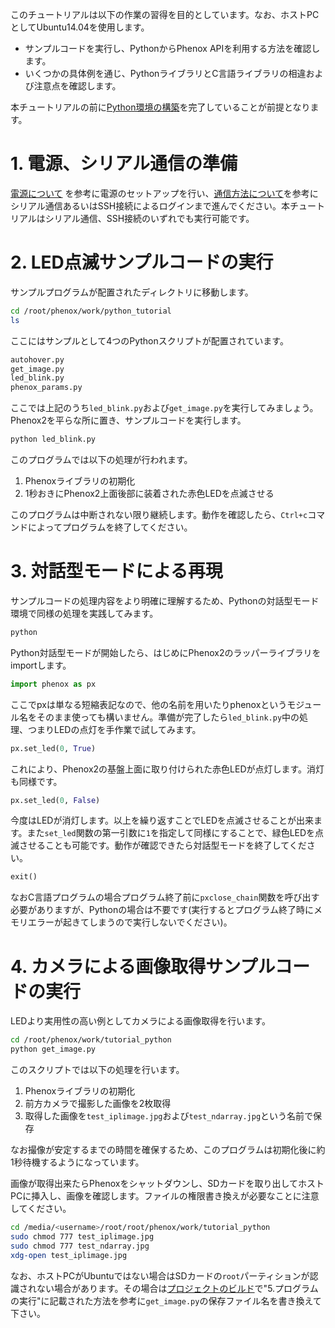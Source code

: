 このチュートリアルは以下の作業の習得を目的としています。なお、ホストPCとしてUbuntu14.04を使用します。

- サンプルコードを実行し、PythonからPhenox APIを利用する方法を確認します。
- いくつかの具体例を通じ、PythonライブラリとC言語ライブラリの相違および注意点を確認します。

本チュートリアルの前に[Python環境の構築](../dev/pythonenv)を完了していることが前提となります。

# 1. 電源、シリアル通信の準備
[電源について](../start/power) を参考に電源のセットアップを行い、[通信方法について](../start/com)を参考にシリアル通信あるいはSSH接続によるログインまで進んでください。本チュートリアルはシリアル通信、SSH接続のいずれでも実行可能です。

# 2. LED点滅サンプルコードの実行
サンプルプログラムが配置されたディレクトリに移動します。
```bash
cd /root/phenox/work/python_tutorial
ls
```

ここにはサンプルとして4つのPythonスクリプトが配置されています。
```bash
autohover.py
get_image.py
led_blink.py
phenox_params.py
```

ここでは上記のうち`led_blink.py`および`get_image.py`を実行してみましょう。Phenox2を平らな所に置き、サンプルコードを実行します。
```bash
python led_blink.py
```

このプログラムでは以下の処理が行われます。

1. Phenoxライブラリの初期化
2. 1秒おきにPhenox2上面後部に装着された赤色LEDを点滅させる

このプログラムは中断されない限り継続します。動作を確認したら、`Ctrl+c`コマンドによってプログラムを終了してください。


# 3. 対話型モードによる再現
サンプルコードの処理内容をより明確に理解するため、Pythonの対話型モード環境で同様の処理を実践してみます。

```bash
python
```

Python対話型モードが開始したら、はじめにPhenox2のラッパーライブラリをimportします。
```Python
import phenox as px
```

ここでpxは単なる短縮表記なので、他の名前を用いたりphenoxというモジュール名をそのまま使っても構いません。準備が完了したら`led_blink.py`中の処理、つまりLEDの点灯を手作業で試してみます。
```Python
px.set_led(0, True)
```

これにより、Phenox2の基盤上面に取り付けられた赤色LEDが点灯します。消灯も同様です。
```Python
px.set_led(0, False)
```

今度はLEDが消灯します。以上を繰り返すことでLEDを点滅させることが出来ます。また`set_led`関数の第一引数に`1`を指定して同様にすることで、緑色LEDを点滅させることも可能です。動作が確認できたら対話型モードを終了してください。
```Python
exit()
```

なおC言語プログラムの場合プログラム終了前に`pxclose_chain`関数を呼び出す必要がありますが、Pythonの場合は不要です(実行するとプログラム終了時にメモリエラーが起きてしまうので実行しないでください)。


# 4. カメラによる画像取得サンプルコードの実行
LEDより実用性の高い例としてカメラによる画像取得を行います。
```bash
cd /root/phenox/work/tutorial_python
python get_image.py
```

このスクリプトでは以下の処理を行います。

1. Phenoxライブラリの初期化
2. 前方カメラで撮影した画像を2枚取得
3. 取得した画像を`test_iplimage.jpg`および`test_ndarray.jpg`という名前で保存

なお撮像が安定するまでの時間を確保するため、このプログラムは初期化後に約1秒待機するようになっています。

画像が取得出来たらPhenoxをシャットダウンし、SDカードを取り出してホストPCに挿入し、画像を確認します。ファイルの権限書き換えが必要なことに注意してください。
```bash
cd /media/<username>/root/root/phenox/work/tutorial_python
sudo chmod 777 test_iplimage.jpg
sudo chmod 777 test_ndarray.jpg
xdg-open test_iplimage.jpg
```

なお、ホストPCがUbuntuではない場合はSDカードの`root`パーティションが認識されない場合があります。その場合は[プロジェクトのビルド](./build)で"5.プログラムの実行"に記載された方法を参考に`get_image.py`の保存ファイル名を書き換えて下さい。


